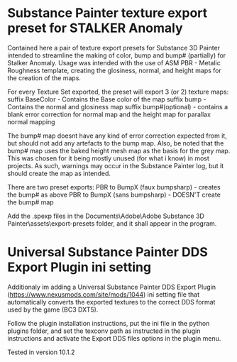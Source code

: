 # Substance Painter texture export preset for STALKER Anomaly
Contained here a pair of texture export presets for Substance 3D Painter intended to streamline the making of color, bump and bump# (partially) for Stalker Anomaly. Usage was intended with the use of ASM PBR - Metalic Roughness template, creating the glosiness, normal, and height maps for the creation of the maps.

For every Texture Set exported, the preset will export 3 (or 2) texture maps:
suffix BaseColor - Contains the Base color of the map
suffix bump - Contains the normal and glosiness map
suffix bump#(optional) - contains a blank error correction for normal map and the height map for parallax normal mapping

The bump# map doesnt have any kind of error correction expected from it, but should not add any artefacts to the bump map.
Also, be noted that the bump# map uses the baked height mesh map as the basis for the grey map. This was chosen for it being mostly unused (for what i know) in most projects. As such, warnings may occur in the Substance Painter log, but it should create the map as intended.

There are two preset exports:
PBR to BumpX (faux bumpsharp) - creates the bump# as above
PBR to BumpX (sans bumpsharp) - DOESN'T create the bump# map

Add the .spexp files in the Documents\Adobe\Adobe Substance 3D Painter\assets\export-presets folder, and it shall appear in the program.

# Universal Substance Painter DDS Export Plugin ini setting
Additionaly im adding a Universal Substance Painter DDS Export Plugin (https://www.nexusmods.com/site/mods/1044) ini setting file that automatically converts the exported textures to the correct DDS format used by the game (BC3 DXT5). 

Follow the plugin installation instructions, put the ini file in the python plugins folder, and set the texconv path as instructed in the plugin instructions and activate the Export DDS files options in the plugin menu.

Tested in version 10.1.2
